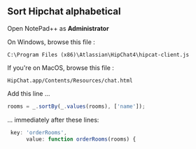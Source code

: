 ## Sort Hipchat alphabetical

Open NotePad++ as **Administrator**

On Windows, browse this file : 
 
 ```
 C:\Program Files (x86)\Atlassian\HipChat4\hipcat-client.js
 ```
 
If you're on MacOS, browse this file :
 ```
 HipChat.app/Contents/Resources/chat.html
 ```
 
Add this line ...
 ```js
 rooms = _.sortBy(_.values(rooms), ['name']);
 ``` 
... immediately after these lines:
 ```js
  key: 'orderRooms',
       value: function orderRooms(rooms) {
 ```
